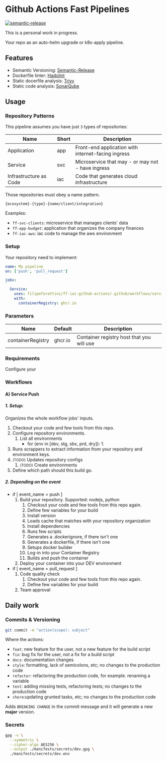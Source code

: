 # Github Actions Fast Pipelines

[![semantic-release](https://img.shields.io/badge/%20%20%F0%9F%93%A6%F0%9F%9A%80-semantic--release-e10079.svg)](https://github.com/semantic-release/semantic-release)


This is a personal work in progress.

Your repo as an auto-helm upgrade or k8s-apply pipeline.

## Features

- Semantic Versioning: [Semantic-Release](https://semantic-release.gitbook.io/semantic-release/)
- Dockerfile linter: [Hadolint](https://github.com/marketplace/actions/hadolint-action)
- Static docerfile analysis: [Trivy](https://aquasecurity.github.io/trivy/)
- Static code analysis: [SonarQube](https://www.sonarqube.org/)

## Usage

### Repository Patterns

This pipeline assumes you have just `3` types of repositories:

| Name | Short | Description |
| --- | --- | --- |
| Application | app | Front-end application with internet-facing ingress |
| Service | svc | Microservice that may - or may not - have ingress |
| Infrastructure as Code | iac | Code that generates cloud infrastructure |

Those repositories must obey a name pattern.

`{ecosystem}-{type}-{name/client/integration}`

Examples:

- `ff-svc-clients`: microservice that manages clients' data
- `ff-app-budget`: application that organizes the company finances
- `ff-iac-aws`: iac code to manage the aws environment

### Setup

Your repository need to implement:

```yml
name: My pipeline
on: ['push', 'pull_request']

jobs:

  Service:
    uses: filipeforattini/ff-iac-github-actions/.github/workflows/service.yml@main
    with:
      containerRegistry: ghcr.io
```

### Parameters

| Name | Default | Description |
| --- | --- | --- |
| containerRegistry | ghcr.io | Container registry host that you will use |

### Requirements

Configure your 

### Workflows


#### A) Service Push

##### 1. Setup:
Organizes the whole workflow jobs' inputs.

1. Checkout your code and few tools from this repo.
1. Configure repository environments.
    1. List all environments
        - for (env in [dev, stg, sbx, prd, dry]):
            1. 
1. Runs scrappers to extract information from your repository and environment keys.
1. <small>(TODO)</small> Updates repository configs
    1. <small>(TODO)</small> Create environments
1. Define which path should this build go.

##### 2. Depending on the event

- if [ event_name = push ]
    1. Build your repository. Supported: nodejs, python
        1. Checkout your code and few tools from this repo again.
        1. Define few variables for your build
        1. Install version
        1. Loads cache that matches with your repository organization
        1. Install dependencies
        1. Runs few scripts
        1. Generates a .dockerignore, if there isn't one
        1. Generates a dockerfile, if there isn't one
        1. Setups docker builder
        1. Log-in into your Container Registry
        1. Builds and push the container
    1. Deploy your container into your DEV environment
- if [ event_name = pull_request ]
    1. Code quality check
        1. Checkout your code and few tools from this repo again.
        1. Define few variables for your build
    1. Team approval

## Daily work

### Commits & Versioning

```bash
git commit -m "action(scope): subject"
```

Where the actions:
- `feat`: new feature for the user, not a new feature for the build script
- `fix`: bug fix for the user, not a fix for a build script
- `docs`: documentation changes
- `style`: formatting, lack of semicolons, etc; no changes to the production code
- `refactor`: refactoring the production code, for example. renaming a variable
- `test`: adding missing tests, refactoring tests; no changes to the production code
- `chore`:updating grunted tasks, etc; no changes to the production code

Adds `BREAKING CHANGE` in the commit message and it will generate a new **major** version.

### Secrets

```bash
gpg -v \
  --symmetric \
  --cipher-algo AES256 \
  --output ./manifests/secrets/dev.gpg \
  ./manifests/secrets/dev.env
```

